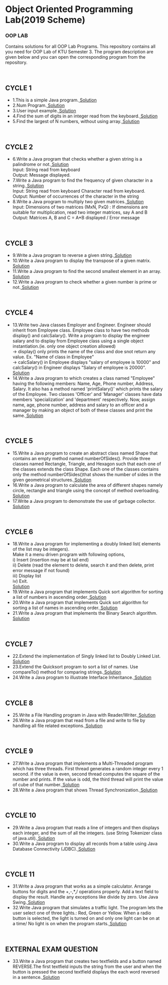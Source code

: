 # Object Oriented Programming Lab(2019 Scheme)
<h3>OOP LAB</h3>
<p>Contains solutions for all OOP Lab Programs.
This repository contains all you need for OOP Lab of KTU Semester 3.
The program description are given below and you can open the corresponding program from the repository.</p>
<br>
<h2>CYCLE 1</h2>
<ul>
<li>1.This is a simple Java program.<a href="https://github.com/jaison080/oop_lab/blob/main/Example/Example.java" target="blank" > Solution</a></li>
<li>2.Num Program.<a href="https://github.com/jaison080/oop_lab/blob/main/Num/Num.java" target="blank" > Solution</a></li>
<li>3.User input example.<a href="https://github.com/jaison080/oop_lab/blob/main/Salary/Salary.java" target="blank" > Solution</a></li>
<li>4.Find the sum of digits in an integer read from the keyboard.<a href="https://github.com/jaison080/oop_lab/blob/main/SumDigits/SumDigits.java" target="blank" > Solution</a></li>
<li>5.Find the largest of N numbers, without using array.<a href="https://github.com/jaison080/oop_lab/blob/main/Maximum/Maximum.java" target="blank" > Solution</a></li>
  </ul>
  <br>
  <h2>CYCLE 2</h2>
  <ul>
<li>6.Write a Java program that checks whether a given string is a palindrome or not.<a href="https://github.com/jaison080/oop_lab/blob/main/Palindrome/Palindrome.java" target="blank" > Solution</a>
<br>Input:     String read from keyboard
<br>Output:  Message displayed.
 </li>
<li>7.Write a Java program to find the frequency of given character in a string.<a href="https://github.com/jaison080/oop_lab/blob/main/Frequency/Frequency.java" target="blank" > Solution</a>
<br>Input:  String read from keyboard
           Character read from keyboard.
<br>Output: Number of occurrences of the character in the string</li>
<li>8.Write a Java program to multiply two given matrices.<a href="https://github.com/jaison080/oop_lab/blob/main/MatrixMultiplication/MatrixMultiplication.java" target="blank" > Solution</a>
<br>Input:  Dimensions of two matrices (MxN, PxQ)
        : If dimensions are suitable for multiplication, read two integer matrices, say A and B
<br>Output: Matrices A, B and C = A*B displayed / Error message</li>
  </ul>
  <br>
  <h2>CYCLE 3</h2>
  <ul>
<li>9.Write a Java program to reverse a given string.<a href="https://github.com/jaison080/oop_lab/blob/main/Reverse/Reverse.java" target="blank" > Solution</a></li>
<li>10.Write a Java program to display the transpose of a given matrix.<a href="https://github.com/jaison080/oop_lab/blob/main/Transpose/Transpose.java" target="blank" > Solution</a></li>
<li>11.Write a Java program to find the second smallest element in an array.<a href="https://github.com/jaison080/oop_lab/blob/main/SecondSmallest/SecondSmallest.java" target="blank" > Solution</a></li>
<li>12.Write a Java program to check whether a given number is prime or not.<a href="https://github.com/jaison080/oop_lab/blob/main/Prime/Prime.java" target="blank" > Solution</a></li>
  </ul>
  <br>
  <h2>CYCLE 4</h2>
  <ul>
<li>13.Write two Java classes Employer and Engineer. Engineer should inherit from Employee class. Employee class to have two methods display() and calcSalary(). Write a program to display the engineer salary and to display from Employee class using a single object instantiation.(ie. only one object creation allowed)
<br>-> display() only prints the name of the class and doe snot return any value. Ex. "Name of class in Employee"
<br>-> calcSalary() in Employee displays "salary of employee is 10000" and calcSalary() in Engineer displays "Salary of employee is 20000".<br><a href="https://github.com/jaison080/oop_lab/blob/main/Employer/Employer.java" target="blank" > Solution</a></li>
  <li>14.Write a Java program to which creates a class named "Employee" having the following members: Name, Age, Phone number, Address, Salary. It also has a method named 'printSalary()' which prints the salary of the Employee. Two classes 'Officer' and 'Manager' classes have data members 'specialization' and 'department' respectively. Now, assign name, age, phone number, address and salary to an officer and a manager by making an object of both of these classes and print the same.<a href="https://github.com/jaison080/oop_lab/blob/main/Inheritance/Employee.java" target="blank" > Solution</a></li>
  </ul>
  <br>
  <h2>CYCLE 5</h2>
  <ul>
   <li>15.Write a Java program to create an abstract class named Shape that contains an empty method named numberOfSides(). Provide three classes named Rectangle, Triangle, and Hexagon such that each one of the classes extends the class Shape. Each one of the classes contains only the method numberOfSides()that shows the number of sides in the given geometrical structures.<a href="https://github.com/jaison080/oop_lab/blob/main/Shapes/Shapes.java" target="blank" > Solution</a></li>
  <li>16.Write a Java program to calculate the area of different shapes namely circle, rectangle and triangle using the concept of method overloading.<a href="https://github.com/jaison080/oop_lab/blob/main/Area/Area.java" target="blank" > Solution</a></li>
  <li>17.Write a Java program to demonstrate the use of garbage collector.<a href="https://github.com/jaison080/oop_lab/blob/main/Garbage/Garbage.java" target="blank" > Solution</a></li>
  </ul>
  <br>
  <h2>CYCLE 6</h2>
<ul>
<li>18.Write a Java program for implementing a doubly linked list( elements of the list may be integers).
<br>Make it a menu driven program with following options,
<br>i) Insert (insertion may be at tail end)
<br>ii) Delete (read the element to delete, search it and then delete, print error message if not found)
<br>iii) Display list
<br>iv) Exit.
  <br><a href="https://github.com/jaison080/oop_lab/blob/main/DoublyLinkedList/DoublyLinkedList.java" target="blank" > Solution</a></li>
  <li>19.Write a Java program that implements Quick sort algorithm for sorting a list of numbers in ascending order.<a href="https://github.com/jaison080/oop_lab/blob/main/QuickSortNumber/QuickSortNumber.java" target="blank" > Solution</a></li>
  <li>20.Write a Java program that implements Quick sort algorithm for sorting a list of names in ascending order.<a href="https://github.com/jaison080/oop_lab/blob/main/QuickSortNames/QuickSortNames.java" target="blank" > Solution</a></li>
  <li>21.Write a Java program that implements the Binary Search algorithm.<a href="https://github.com/jaison080/oop_lab/blob/main/BinarySearch/BinarySearch.java" target="blank" > Solution</a></li>
  </ul>
  <br>
  <h2>CYCLE 7</h2>
  <ul>
  <li>22.Extend the implementation of Singly linked list to Doubly Linked List.<a href="https://github.com/jaison080/oop_lab/blob/main/SinglyLinkedList/SinglyLinkedList.java" target="blank" > Solution</a></li>
  <li>23.Extend the Quicksort program to sort a list of names. Use compareTo() method for comparing strings.<a href="https://github.com/jaison080/oop_lab/blob/main/QuickSortNames/QuickSortNames.java" target="blank" > Solution</a></li>
  <li>24.Write a Java program to illustrate Interface Inheritance.<a href="https://github.com/jaison080/oop_lab/blob/main/InterfaceInheritance/InterfaceInheritance.java" target="blank" > Solution</a></li>
  </ul>
  <br>
  <h2>CYCLE 8</h2>
  <ul>
  <li>25.Write a File Handling program in Java with Reader/Writer.<a href="https://github.com/jaison080/oop_lab/blob/main/FileHandling/FileHandling.java" target="blank" > Solution</a></li>
  <li>26.Write a Java program that read from a file and write to file by handling all file related exceptions.<a href="https://github.com/jaison080/oop_lab/blob/main/FileException/FileException.java" target="blank" > Solution</a></li>
  </ul>
  <br>
  <h2>CYCLE 9</h2>
  <ul>
  <li>27.Write a Java program that implements a Multi-Threaded program which has three threads. First thread generates a random integer every 1 second. if the value is even, second thread computes the square of the number and prints. If the value is odd, the third thread will print the value of cube of that number.<a href="https://github.com/jaison080/oop_lab/blob/main/MultiThreading/MultiThreading.java" target="blank" > Solution</a> </li>
  <li>28.Write a Java program that shows Thread Synchronization.<a href="https://github.com/jaison080/oop_lab/blob/main/ThreadSynchronization/ThreadSynchronization.java" target="blank" > Solution</a></li>
  </ul>
  <br>
  <h2>CYCLE 10</h2>
  <ul>
  <li>29.Write a Java program that reads a line of integers and then displays each integer, and the sum of all the integers. (use String Tokenizer class of java.util).<a href="https://github.com/jaison080/oop_lab/blob/main/StringTokenizer/StringToken.java" target="blank" > Solution</a></li>
  <li>30.Write a Java program to display all records from a table using Java Database Connectivity (JDBC).<a href="https://github.com/jaison080/oop_lab/blob/main/JDBCConnectivity/JDBCConnectivity.java" target="blank" > Solution</a></li>
  </ul>
  <br>
   <h2>CYCLE 11</h2>
  <ul>
  <li>31.Write a Java program that works as a simple calculator. Arrange buttons for digits and the +,-,*,/ operations properly. Add a text field to display the result. Handle any exceptions like divide by zero. Use Java Swing.<a href="https://github.com/jaison080/oop_lab/blob/main/Calculator/Calculator.java" target="blank" > Solution</a></li>
  <li>32.Write Java program that simulates a traffic light. The program lets the user select one of three lights.: Red, Green or Yellow. When a radio button is selected, the light is turned on and only one light can be on at a time/ No light is on when the program starts.<a href="https://github.com/jaison080/oop_lab/blob/main/TrafficLight/TrafficLight.java" target="blank" > Solution</a></li>
  </ul>
  <br>
  <h2>EXTERNAL EXAM QUESTION</h2>
  <ul>
  <li>33.Write a Java program that creates two textfields and a button named REVERSE.The first textfield inputs the string from the user and when the button is pressed the second textfield displays the each word reversed in a sentence.<a href="https://github.com/jaison080/oop_lab/blob/main/ExternalExam/Reverse.java" target="blank" > Solution</a></li>
  </ul>
  <br>
